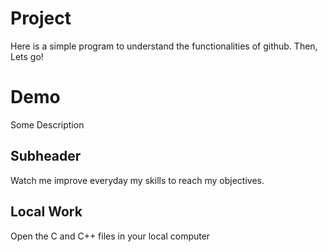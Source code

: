# Project

Here is a simple program to understand the functionalities of github.
Then, Lets go!

# Demo

Some Description

## Subheader

Watch me improve everyday my skills to reach my objectives.

## Local Work

Open the C and C++ files in your local computer
